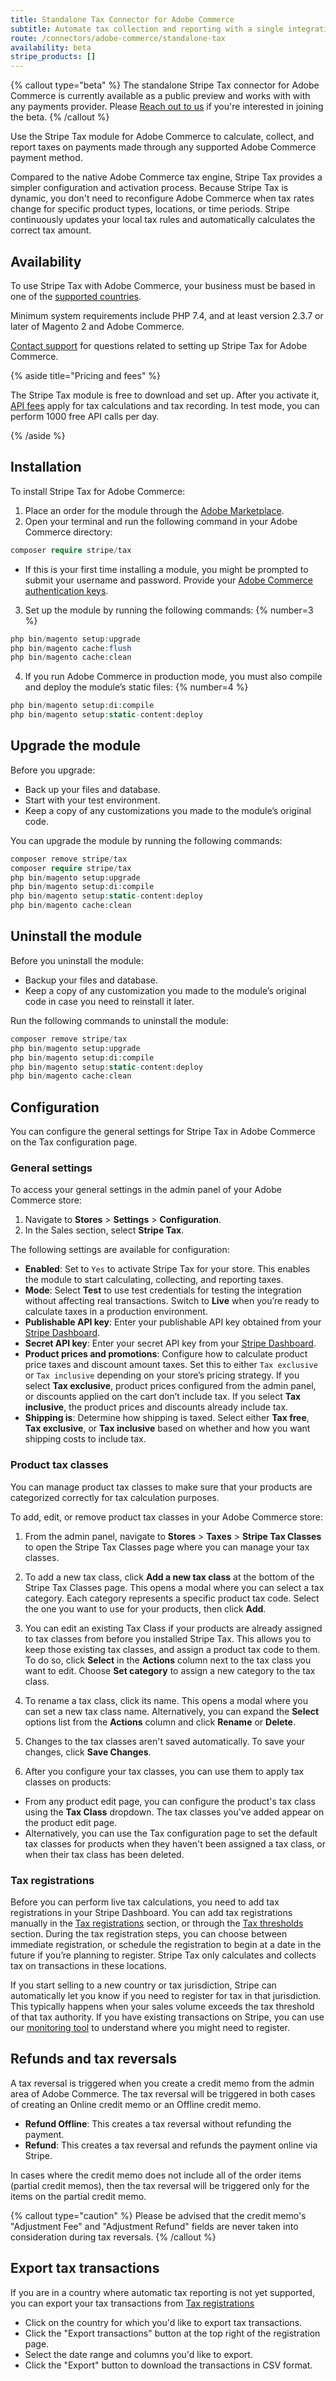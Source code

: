 ```yaml
---
title: Standalone Tax Connector for Adobe Commerce
subtitle: Automate tax collection and reporting with a single integration on Adobe Commerce.
route: /connectors/adobe-commerce/standalone-tax
availability: beta
stripe_products: []
---
```


{% callout type="beta" %}
The standalone Stripe Tax connector for Adobe Commerce is currently available as a public preview and works with with any payments provider. Please [Reach out to us](mailto:adobe-commerce-stripe-tax-rc@stripe.com) if you're interested in joining the beta.
{% /callout %}

Use the Stripe Tax module for Adobe Commerce to calculate, collect, and report taxes on payments made through any supported Adobe Commerce payment method.

Compared to the native Adobe Commerce tax engine, Stripe Tax provides a simpler configuration and activation process. Because Stripe Tax is dynamic, you don't need to reconfigure Adobe Commerce when tax rates change for specific product types, locations, or time periods. Stripe continuously updates your local tax rules and automatically calculates the correct tax amount.

## Availability

To use Stripe Tax with Adobe Commerce, your business must be based in one of the [supported countries](/tax/supported-countries).

Minimum system requirements include PHP 7.4, and at least version 2.3.7 or later of Magento 2 and Adobe Commerce.

[Contact support](https://support.stripe.com/contact/) for questions related to setting up Stripe Tax for Adobe Commerce.

{% aside title="Pricing and fees" %}

The Stripe Tax module is free to download and set up. After you activate it, [API fees](https://support.stripe.com/questions/understanding-stripe-tax-pricing) apply for tax calculations and tax recording. In test mode, you can perform 1000 free API calls per day.

{% /aside %}

## Installation

To install Stripe Tax for Adobe Commerce:

1. Place an order for the module through the [Adobe Marketplace](https://commercemarketplace.adobe.com/stripe-tax.html).
2. Open your terminal and run the following command in your Adobe Commerce directory:

```php
composer require stripe/tax
```

  - If this is your first time installing a module, you might be prompted to submit your username and password. Provide your [Adobe Commerce authentication keys](https://devdocs.magento.com/guides/v2.3/install-gde/prereq/connect-auth.html).

3. Set up the module by running the following commands: {% number=3 %}

```php
php bin/magento setup:upgrade
php bin/magento cache:flush
php bin/magento cache:clean
```

4. If you run Adobe Commerce in production mode, you must also compile and deploy the module’s static files: {% number=4 %}

```php
php bin/magento setup:di:compile
php bin/magento setup:static-content:deploy
```

## Upgrade the module

Before you upgrade:

- Back up your files and database.
- Start with your test environment.
- Keep a copy of any customizations you made to the module’s original code.

You can upgrade the module by running the following commands:

```php
composer remove stripe/tax
composer require stripe/tax
php bin/magento setup:upgrade
php bin/magento setup:di:compile
php bin/magento setup:static-content:deploy
php bin/magento cache:clean
```

## Uninstall the module

Before you uninstall the module:

- Backup your files and database.
- Keep a copy of any customization you made to the module’s original code in case you need to reinstall it later.

Run the following commands to uninstall the module:

```php
composer remove stripe/tax
php bin/magento setup:upgrade
php bin/magento setup:di:compile
php bin/magento setup:static-content:deploy
php bin/magento cache:clean
```

## Configuration
You can configure the general settings for Stripe Tax in Adobe Commerce on the Tax configuration page.

### General settings
To access your general settings in the admin panel of your Adobe Commerce store:

1. Navigate to **Stores** > **Settings** > **Configuration**.
2. In the Sales section, select **Stripe Tax**.

The following settings are available for configuration:

- **Enabled**: Set to `Yes` to activate Stripe Tax for your store. This enables the module to start calculating, collecting, and reporting taxes.
- **Mode**: Select **Test** to use test credentials for testing the integration without affecting real transactions. Switch to **Live** when you’re ready to calculate taxes in a production environment.
- **Publishable API key**: Enter your publishable API key obtained from your [Stripe Dashboard](https://dashboard.stripe.com/apikeys).
- **Secret API key**: Enter your secret API key from your [Stripe Dashboard](https://dashboard.stripe.com/apikeys).
- **Product prices and promotions**: Configure how to calculate product price taxes and discount amount taxes. Set this to either `Tax exclusive` or `Tax inclusive` depending on your store’s pricing strategy. If you select **Tax exclusive**, product prices configured from the admin panel, or discounts applied on the cart don’t include tax. If you select **Tax inclusive**, the product prices and discounts already include tax.
- **Shipping is**: Determine how shipping is taxed. Select either **Tax free**, **Tax exclusive**, or **Tax inclusive** based on whether and how you want shipping costs to include tax.

### Product tax classes
You can manage product tax classes to make sure that your products are categorized correctly for tax calculation purposes.

To add, edit, or remove product tax classes in your Adobe Commerce store:

1. From the admin panel, navigate to **Stores** > **Taxes** > **Stripe Tax Classes** to open the Stripe Tax Classes page where you can manage your tax classes.

2. To add a new tax class, click **Add a new tax class** at the bottom of the Stripe Tax Classes page. This opens a modal where you can select a tax category. Each category represents a specific product tax code. Select the one you want to use for your products, then click **Add**.

3. You can edit an existing Tax Class if your products are already assigned to tax classes from before you installed Stripe Tax. This allows you to keep those existing tax classes, and assign a product tax code to them. To do so, click **Select** in the **Actions** column next to the tax class you want to edit. Choose **Set category** to assign a new category to the tax class.

4. To rename a tax class, click its name. This opens a modal where you can set a new tax class name. Alternatively, you can expand the **Select** options list from the **Actions** column and click **Rename** or **Delete**.

5. Changes to the tax classes aren't saved automatically. To save your changes, click **Save Changes**.

6. After you configure your tax classes, you can use them to apply tax classes on products:
  - From any product edit page, you can configure the product's tax class using the **Tax Class** dropdown. The tax classes you've added appear on the product edit page.
  - Alternatively, you can use the Tax configuration page to set the default tax classes for products when they haven't been assigned a tax class, or when their tax class has been deleted.

### Tax registrations

Before you can perform live tax calculations, you need to add tax registrations in your Stripe Dashboard. You can add tax registrations manually in the [Tax registrations](https://dashboard.stripe.com/test/tax/registrations) section, or through the [Tax thresholds](https://dashboard.stripe.com/test/tax/thresholds) section. During the tax registration steps, you can choose between immediate registration, or schedule the registration to begin at a date in the future if you’re planning to register. Stripe Tax only calculates and collects tax on transactions in these locations.

If you start selling to a new country or tax jurisdiction, Stripe can automatically let you know if you need to register for tax in that jurisdiction. This typically happens when your sales volume exceeds the tax threshold of that tax authority. If you have existing transactions on Stripe, you can use our [monitoring tool](https://dashboard.stripe.com/tax/thresholds) to understand where you might need to register.

## Refunds and tax reversals

A tax reversal is triggered when you create a credit memo from the admin area of Adobe Commerce. The tax reversal will be triggered in both cases of creating an Online credit memo or an Offline credit memo.

- **Refund Offline**: This creates a tax reversal without refunding the payment.
- **Refund**: This creates a tax reversal and refunds the payment online via Stripe.

In cases where the credit memo does not include all of the order items (partial credit memos), then the tax reversal will be triggered only for the items on the partial credit memo.

{% callout type="caution" %}
Please be advised that the credit memo's "Adjustment Fee" and "Adjustment Refund" fields are never taken into consideration during tax reversals.
{% /callout %}

## Export tax transactions

If you are in a country where automatic tax reporting is not yet supported, you can export your tax transactions from [Tax registrations](https://dashboard.stripe.com/tax/registrations)

- Click on the country for which you'd like to export tax transactions.
- Click the "Export transactions" button at the top right of the registration page.
- Select the date range and columns you'd like to export.
- Click the "Export" button to download the transactions in CSV format.
